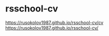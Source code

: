 # rsschool-cv
https://rusokolov1987.github.io/rsschool-cv/cv
https://rusokolov1987.github.io/rsschool-cv/